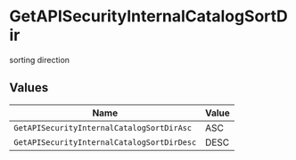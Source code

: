 # GetAPISecurityInternalCatalogSortDir

sorting direction


## Values

| Name                                       | Value                                      |
| ------------------------------------------ | ------------------------------------------ |
| `GetAPISecurityInternalCatalogSortDirAsc`  | ASC                                        |
| `GetAPISecurityInternalCatalogSortDirDesc` | DESC                                       |